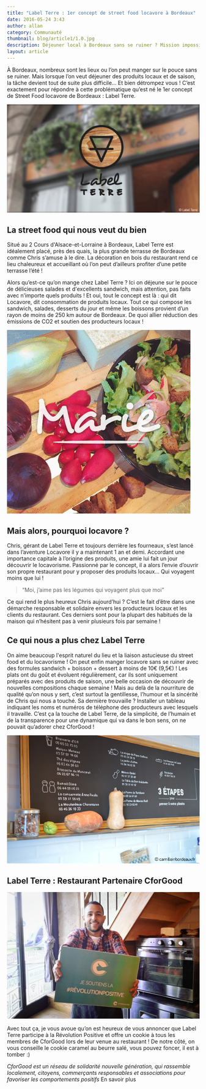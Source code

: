 ```yaml
---
title: "Label Terre : 1er concept de street food locavore à Bordeaux"
date: 2016-05-24 3:43
author: allan
category: Communauté
thumbnail: blog/article1/1.0.jpg
description: Déjeuner local à Bordeaux sans se ruiner ? Mission impossible ? Détrompez vous ! Label Terre vous est là pour vous régaler avec ses repas locavores à prendre sur le pouce.
layout: article
---
```


À Bordeaux, nombreux sont les lieux ou l’on peut manger sur le pouce sans se ruiner. Mais lorsque l’on veut déjeuner des produits locaux et de saison, la tâche devient tout de suite plus difficile... Et bien détrompez vous ! C’est exactement pour répondre à cette problématique qu’est né le 1er concept de Street Food locavore de Bordeaux : Label Terre.

<img src='../../images/blog/article1/1.1.jpg' alt="Restaurant Lable Terre">

## La street food qui nous veut du bien

Situé au 2 Cours d'Alsace-et-Lorraine à Bordeaux, Label Terre est idéalement placé, près des quais, la plus grande terrasse de Bordeaux comme Chris s’amuse à le dire. La décoration en bois du restaurant rend ce lieu chaleureux et accueillant où l’on peut d’ailleurs profiter d’une petite terrasse l’été !

Alors qu’est-ce qu’on mange chez Label Terre ? Ici on déjeune sur le pouce de délicieuses salades et d'excellents sandwich, mais attention, pas faits avec n’importe quels produits !
Et oui, tout le concept est là : qui dit Locavore, dit consommation de produits locaux.
Tout ce qui compose les sandwich, salades, desserts du jour et même les boissons provient d’un rayon de moins de 250 km autour de Bordeaux. De quoi allier réduction des émissions de CO2 et soutien des producteurs locaux !

<img src='../../images/blog/article1/1.2.gif' alt="Salades Label Terre">

## Mais alors, pourquoi locavore ?

Chris, gérant de Label Terre et toujours derrière les fourneaux, s’est lancé dans l’aventure Locavore il y a maintenant 1 an et demi. Accordant une importance capitale à l’origine des produits, une amie lui fait un jour découvrir le locavorisme. Passionné par le concept, il a alors l’envie d’ouvrir son propre restaurant pour y proposer des produits locaux… Qui voyagent moins que lui !

> “Moi, j’aime pas les légumes qui voyagent plus que moi”

Ce qui rend le plus heureux Chris aujourd’hui ? C’est le fait d’être dans une démarche responsable et solidaire envers les producteurs locaux et les clients du restaurant. Ces derniers sont pour la plupart des habitués de la maison qui n’hésitent pas à venir plusieurs fois par semaine !

## Ce qui nous a plus chez Label Terre

On aime beaucoup l'esprit naturel du lieu et la liaison astucieuse du street food et du locavorisme ! On peut enfin manger locavore sans se ruiner avec des formules sandwich + boisson + dessert à moins de 10€ (9,5€) ! Les plats ont du goût et évoluent régulièrement, car ils sont uniquement préparés avec des produits de saison, une belle occasion de découvrir de nouvelles compositions chaque semaine !
Mais au delà de la nourriture de qualité qu’on nous y sert, c’est surtout la gentillesse, l’humour et la sincérité de Chris qui nous a touché. Sa dernière trouvaille ? Installer un tableau indiquant les noms et numéros de téléphone des producteurs avec lesquels il travaille. C’est ça la touche de Label Terre, de la simplicité, de l’humain et de la transparence pour une dynamique qui va dans le bon sens, on ne pouvait qu’adorer chez CforGood !

<img src='../../images/blog/article1/1.3.jpg' alt="Tableau Label Terre">

## Label Terre : Restaurant Partenaire CforGood

<img src='../../images/blog/article1/1.4.jpg' alt="Label Terre partenariat">

Avec tout ça, je vous avoue qu’on est heureux de vous annoncer que Label Terre participe à la Révolution Positive et offre un cookie à tous les membres de CforGood lors de leur venue au restaurant ! De notre côté, on vous conseille le cookie caramel au beurre salé, vous pouvez foncer, il est à tomber :)



*CforGood est un réseau de solidarité nouvelle génération, qui rassemble localement, citoyens, commerçants responsables et associations pour favoriser les comportements positifs* En savoir plus